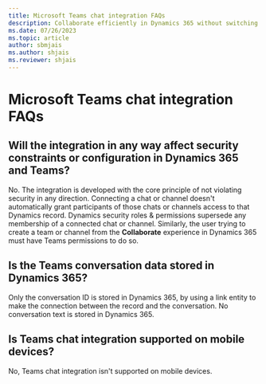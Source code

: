 ```yaml
---
title: Microsoft Teams chat integration FAQs
description: Collaborate efficiently in Dynamics 365 without switching to Teams. This page includes FAQs about the integration.
ms.date: 07/26/2023
ms.topic: article
author: sbmjais
ms.author: shjais
ms.reviewer: shjais 
---
```


# Microsoft Teams chat integration FAQs

## Will the integration in any way affect security constraints or configuration in Dynamics 365 and Teams?  

No. The integration is developed with the core principle of not violating security in any direction. Connecting a chat or channel doesn't automatically grant participants of those chats or channels access to that Dynamics record. Dynamics security roles & permissions supersede any membership of a connected chat or channel. Similarly, the user trying to create a team or channel from the **Collaborate** experience in Dynamics 365 must have Teams permissions to do so.

## Is the Teams conversation data stored in Dynamics 365?

Only the conversation ID is stored in Dynamics 365, by using a link entity to make the connection between the record and the conversation. No conversation text is stored in Dynamics 365.

## Is Teams chat integration supported on mobile devices?

No, Teams chat integration isn't supported on mobile devices.
